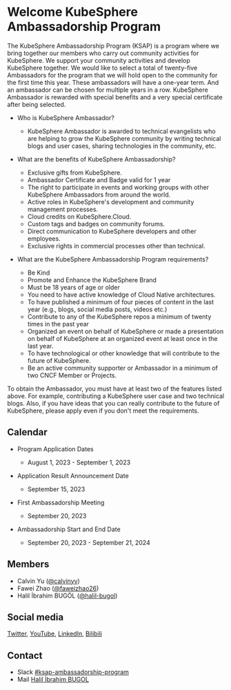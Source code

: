 # Welcome KubeSphere Ambassadorship Program
The KubeSphere Ambassadorship Program (KSAP) is a program where we bring together our members who carry out community activities for KubeSphere. 
We support your community activities and develop KubeSphere together. We would like to select a total of twenty-five Ambassadors for the program that we will hold open to the community for the first time this year. These ambassadors will have a one-year term. And an ambassador can be chosen for multiple years in a row. KubeSphere Ambassador is rewarded with special benefits and a very special certificate after being selected.

- Who is KubeSphere Ambassador?
  - KubeSphere Ambassador is awarded to technical evangelists who are helping to grow the KubeSphere community by writing technical blogs and user cases, sharing technologies in the community, etc.

- What are the benefits of KubeSphere Ambassadorship?
  - Exclusive gifts from KubeSphere.
  - Ambassador Certificate and Badge valid for 1 year
  - The right to participate in events and working groups with other KubeSphere Ambassadors from around the world.
  - Active roles in KubeSphere's development and community management processes.
  - Cloud credits on KubeSphere.Cloud.
  - Custom tags and badges on community forums.
  - Direct communication to KubeSphere developers and other employees.
  - Exclusive rights in commercial processes other than technical.

- What are the KubeSphere Ambassadorship Program requirements?
  - Be Kind
  - Promote and Enhance the KubeSphere Brand
  - Must be 18 years of age or older
  - You need to have active knowledge of Cloud Native architectures.
  - To have published a minimum of four pieces of content in the last year (e.g., blogs, social media posts, videos etc.)
  - Contribute to any of the KubeSphere repos a minimum of twenty times in the past year
  - Organized an event on behalf of KubeSphere or made a presentation on behalf of KubeSphere at an organized event at least once in the last year.
  - To have technological or other knowledge that will contribute to the future of KubeSphere.
  - Be an active community supporter or Ambassador in a minimum of two CNCF Member or Projects.


To obtain the Ambassador, you must have at least two of the features listed above. For example, contributing a KubeSphere user case and two technical blogs. Also, if you have ideas that you can really contribute to the future of KubeSphere, please apply even if you don't meet the requirements.

## Calendar

- Program Application Dates
  - August 1, 2023 - September 1, 2023

- Application Result Announcement Date
  - September 15, 2023

- First Ambassadorship Meeting
  - September 20, 2023

- Ambassadorship Start and End Date
  - September 20, 2023 - September 21, 2024

## Members

- Calvin Yu ([@calvinyv](https://github.com/calvinyv/))
- Fawei Zhao ([@faweizhao26](https://github.com/faweizhao26/))
- Halil İbrahim BUGÖL ([@halil-bugol](https://github.com/halil-bugol/))

## Social media

[Twitter](https://twitter.com/KubeSphere), 
[YouTube](https://www.youtube.com/channel/UCyTdUQUYjf7XLjxECx63Hpw),
[LinkedIn](https://www.linkedin.com/company/kubesphere/), 
[Bilibili](https://space.bilibili.com/438908638/)

## Contact

- Slack [#ksap-ambassadorship-program](https://kubesphere.slack.com/messages/ksap-ambassadorship-program)
- Mail [Halil İbrahim BUGOL](halil.bugol@kubesphere.io) 

